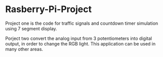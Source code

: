 # Rasberry-Pi-Project

Project one is the code for traffic signals and countdown timer simulation using 7 segment display.

Porject two convert the analog input from 3 potentiometers into digital output, in order to change the RGB light.
This application can be used in many other areas.
